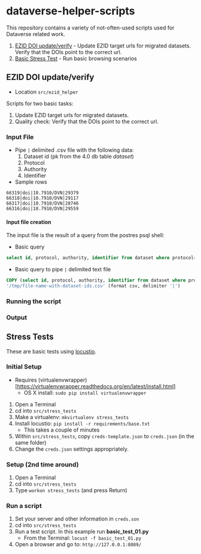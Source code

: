 # dataverse-helper-scripts

This repository contains a variety of not-often-used scripts used for Dataverse related work.


1.  [EZID DOI update/verify](#ezid-doi-updateverify) - Update EZID target urls for migrated datasets.  Verify that the DOIs point to the correct url.
2. [Basic Stress Test](#stress-tests) - Run basic browsing scenarios

## EZID DOI update/verify

* Location ```src/ezid_helper```

Scripts for two basic tasks:
  1. Update EZID target urls for migrated datasets.  
  2. Quality check: Verify that the DOIs point to the correct url.

### Input File

- Pipe ```|``` delimited .csv file with the following data:
  1.  Dataset id (pk from the 4.0 db table *dataset*)
  2.  Protocol 
  3.  Authority
  4.  Identifier
- Sample rows
```text
66319|doi|10.7910/DVN|29379
66318|doi|10.7910/DVN|29117
66317|doi|10.7910/DVN|28746
66316|doi|10.7910/DVN|29559
```

#### Input file creation

The input file is the result of a query from the postres psql shell:

* Basic query
```sql
select id, protocol, authority, identifier from dataset where protocol='doi' and authority='10.7910/DVN' order by id desc;
```

* Basic query to pipe ```|``` delimited text file

```sql
COPY (select id, protocol, authority, identifier from dataset where protocol='doi' and authority='10.7910/DVN' order by id desc) TO
'/tmp/file-name-with-dataset-ids.csv' (format csv, delimiter '|')
```

### Running the script

### Output


## Stress Tests

These are basic tests using [locustio](http://docs.locust.io/en/latest/quickstart.html).

### Initial Setup


- Requires (virtualenvwrapper)[https://virtualenvwrapper.readthedocs.org/en/latest/install.html]
    - OS X install: ```sudo pip install virtualenvwrapper```

1. Open a Terminal    
1. cd into ```src/stress_tests```
1. Make a virtualenv: ```mkvirtualenv stress_tests```
1. Install locustio: ```pip install -r requirements/base.txt```
    - This takes a couple of minutes
1. Within ```src/stress_tests```, copy ```creds-template.json``` to ```creds.json``` (in the same folder)
1. Change the ```creds.json``` settings appropriately.

### Setup (2nd time around)

1. Open a Terminal    
1. cd into ```src/stress_tests```
1. Type ```workon stress_tests``` (and press Return)

### Run a script

1. Set your server and other information in ```creds.son```
1. cd into ```src/stress_tests```
1. Run a test script.  In this example run **basic_test_01.py**
    - From the Terminal: ```locust -f basic_test_01.py```
1. Open a browser and go to: ```http://127.0.0.1:8089/```    
